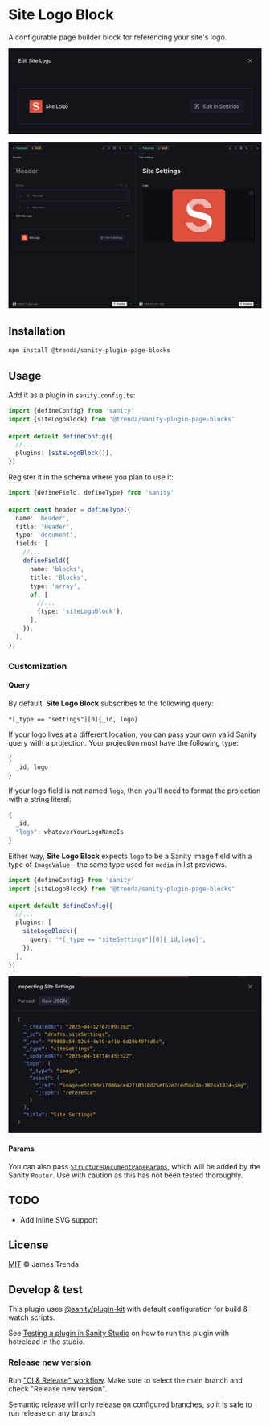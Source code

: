 # Site Logo Block

A configurable page builder block for referencing your site's logo.

![A modal showing the current logo and a button labeled Edit in Settings.](assets/sanity-plugin-page-blocks-site-logo-block.png)

![A side-by-side pane view showing Header settings on the left and Site Settings on the right after clicking the Edit in Settings button.](assets/sanity-plugin-page-blocks-site-logo-block-edit-in-settings.png)

## Installation

```sh
npm install @trenda/sanity-plugin-page-blocks
```

## Usage

Add it as a plugin in `sanity.config.ts`:

```ts
import {defineConfig} from 'sanity'
import {siteLogoBlock} from '@trenda/sanity-plugin-page-blocks'

export default defineConfig({
  //...
  plugins: [siteLogoBlock()],
})
```

Register it in the schema where you plan to use it:

```ts
import {defineField, defineType} from 'sanity'

export const header = defineType({
  name: 'header',
  title: 'Header',
  type: 'document',
  fields: [
    //...
    defineField({
      name: 'blocks',
      title: 'Blocks',
      type: 'array',
      of: [
        //...
        {type: 'siteLogoBlock'},
      ],
    }),
  ],
})
```

### Customization

#### Query

By default, **Site Logo Block** subscribes to the following query:

`*[_type == "settings"][0]{_id, logo}`

If your logo lives at a different location, you can pass your own valid Sanity query with a projection. Your projection must have the following type:

```ts
{
  _id, logo
}
```

If your logo field is not named `logo`, then you'll need to format the projection with a string literal:

```ts
{
  _id,
  "logo": whateverYourLogoNameIs
}
```

Either way, **Site Logo Block** expects `logo` to be a Sanity image field with a type of `ImageValue`—the same type used for `media` in list previews.

```ts
import {defineConfig} from 'sanity'
import {siteLogoBlock} from '@trenda/sanity-plugin-page-blocks'

export default defineConfig({
  //...
  plugins: [
    siteLogoBlock({
      query: '*[_type == "siteSettings"][0]{_id,logo}',
    }),
  ],
})
```

![Site Settings inspect modal showing the Raw JSON data used by Site Logo Block](assets/sanity-plugin-page-blocks-site-logo-block-inspect.png)

#### Params

You can also pass [`StructureDocumentPaneParams`](https://www.sanity.io/docs/reference/api/sanity/presentation/StructureDocumentPaneParams), which will be added by the Sanity `Router`. Use with caution as this has not been tested thoroughly.

## TODO

- Add Inline SVG support

## License

[MIT](../../LICENSE) © James Trenda

## Develop & test

This plugin uses [@sanity/plugin-kit](https://github.com/sanity-io/plugin-kit)
with default configuration for build & watch scripts.

See [Testing a plugin in Sanity Studio](https://github.com/sanity-io/plugin-kit#testing-a-plugin-in-sanity-studio)
on how to run this plugin with hotreload in the studio.

### Release new version

Run ["CI & Release" workflow](TODO/actions/workflows/main.yml).
Make sure to select the main branch and check "Release new version".

Semantic release will only release on configured branches, so it is safe to run release on any branch.
